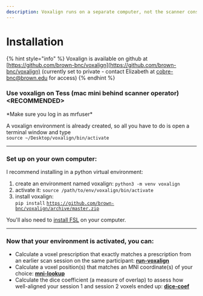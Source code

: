 ```yaml
---
description: Voxalign runs on a separate computer, not the scanner console
---
```


# Installation

{% hint style="info" %}
Voxalign is available on github at [https://github.com/brown-bnc/voxalign](https://github.com/brown-bnc/voxalign) (currently set to private - contact Elizabeth at cobre-bnc@brown.edu for access)
{% endhint %}

### Use voxalign on Tess (mac mini behind scanner operator)  \<RECOMMENDED>&#x20;

\*Make sure you log in as mrfuser\*

A voxalign environment is already created, so all you have to do is open a terminal window and type \
`source ~/Desktop/voxalign/bin/activate`

***

### Set up on your own computer:

I recommend installing in a python virtual environment:

1. create an environment named voxalign: `python3 -m venv voxalign`
2. activate it: `source /path/to/env/voxalign/bin/activate`
3. install voxalign: \
   `pip install` [`https://github.com/brown-bnc/voxalign/archive/master.zip`](https://github.com/brown-bnc/voxalign/archive/master.zip)

You'll also need to [install FSL](https://fsl.fmrib.ox.ac.uk/fsl/docs/#/install/index) on your computer.

***

### Now that your environment is activated, you can:

* Calculate a voxel prescription that exactly matches a prescription from an earlier scan session on the same participant: [**run-voxalign**](multi-session-alignment.md)&#x20;
* Calculate a voxel position(s) that matches an MNI coordinate(s) of your choice: [**mni-lookup**](center-on-mni-coordinate.md)&#x20;
* Calculate the dice coefficient (a measure of overlap) to assess how well-aligned your session 1 and session 2 voxels ended up: [**dice-coef**](quantify-voxel-overlap.md)&#x20;

